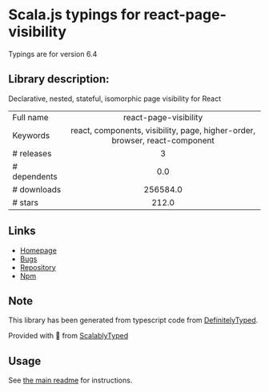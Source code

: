 
# Scala.js typings for react-page-visibility

Typings are for version 6.4

## Library description:
Declarative, nested, stateful, isomorphic page visibility for React

|                    |                 |
| ------------------ | :-------------: |
| Full name          | react-page-visibility |
| Keywords           | react, components, visibility, page, higher-order, browser, react-component |
| # releases         | 3 |
| # dependents       | 0.0 |
| # downloads        | 256584.0 |
| # stars            | 212.0 |

## Links
- [Homepage](https://github.com/pgilad/react-page-visibility#readme)
- [Bugs](https://github.com/pgilad/react-page-visibility/issues)
- [Repository](https://github.com/pgilad/react-page-visibility)
- [Npm](https://www.npmjs.com/package/react-page-visibility)
    


## Note
This library has been generated from typescript code from [DefinitelyTyped](https://definitelytyped.org).

Provided with :purple_heart: from [ScalablyTyped](https://github.com/oyvindberg/ScalablyTyped)

## Usage
See [the main readme](../../readme.md) for instructions.


